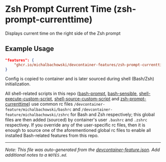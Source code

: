 
# Zsh Prompt Current Time (zsh-prompt-currenttime)

Displays current time on the right side of the Zsh prompt

## Example Usage

```json
"features": {
    "ghcr.io/michalbachowski/devcontainer-features/zsh-prompt-currenttime:0": {}
}
```



Config is copied to container and is later sourced during shell (Bash/Zsh) initialization.

All shell-related scripts in this repo ([bash-prompt](../bash-prompt/), [bash-sensible](../bash-sensible/), [shell-execute-custom-script](../shell-execute-custom-script/), [shell-source-custom-script](../shell-source-custom-script/) and [zsh-prompt-currenttime](../zsh-prompt-currenttime/)) use common rc files `/devcontainer-feature/michalbachowski/bashrc` and `/devcontainer-feature/michalbachowski/zshrc` for Bash and Zsh respectively; this global files are then added (sourced) by container's user `.bashrc` and `.zshrc` respectivey.
If you override any of the user-specific rc files, then it is enough to source one of the aforementioned global rc files to enable all installed Bash-related features from this repo.

---

_Note: This file was auto-generated from the [devcontainer-feature.json](https://github.com/michalbachowski/devcontainer-features/blob/main/src/zsh-prompt-currenttime/devcontainer-feature.json).  Add additional notes to a `NOTES.md`._
